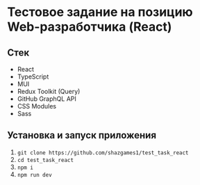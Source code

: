 # Тестовое задание на позицию Web-разработчика (React)

## Стек
- React
- TypeScript
- MUI
- Redux Toolkit (Query)
- GitHub GraphQL API
- CSS Modules
- Sass

## Установка и запуск приложения
1. `git clone https://github.com/shazgames1/test_task_react`
2. `cd test_task_react`
3. `npm i`
4. `npm run dev`
